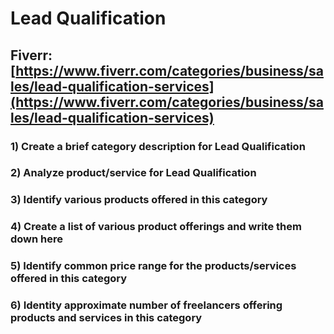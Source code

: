 # Lead Qualification
## Fiverr: [https://www.fiverr.com/categories/business/sales/lead-qualification-services](https://www.fiverr.com/categories/business/sales/lead-qualification-services)
### 1) Create a brief category description for Lead Qualification
### 2) Analyze product/service for Lead Qualification
### 3) Identify various products offered in this category
### 4) Create a list of various product offerings and write them down here
### 5) Identify common price range for the products/services offered in this category
### 6) Identity approximate number of freelancers offering products and services in this category
